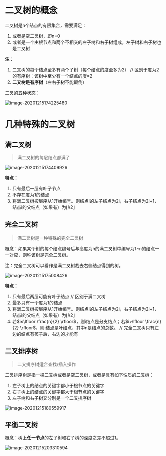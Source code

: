 # 二叉树的概念

二叉树是n个结点的有限集合，需要满足：

1.  或者是空二叉树，即n=0
2.  或者是一个由根节点和两个不相交的左子树和右子树组成，左子树和右子树也是二叉树

**注**：

1.  二叉树的每个结点至多有两个子树（每个结点的度至多为2） // 区别于度为2的有序树：该树中至少有一个结点的度=2
2.  **二叉树是有序树**（左右子树不能颠倒）



二叉的五种状态：

![image-20201215174225480](https://gitee.com/llillz/images/raw/master/image-20201215174225480.png)



# 几种特殊的二叉树

## 满二叉树

>   满二叉树的每层结点都满了

![image-20201215174409926](https://gitee.com/llillz/images/raw/master/image-20201215174409926.png)

**特点：**

1.  只有最后一层有叶子节点
2.  不存在度为1的结点
3.  将满二叉树按层序从1开始编号。则结点i的左子结点为2i，右子结点为2i+1，结点i的父结点（如果有）为$\lfloor i/2 \rfloor$



## 完全二叉树

>   满二叉树是一种特殊的完全二叉树

概念：如果某个树的每个结点编号后与高度为h的满二叉树中编号为1~n的结点一一对应，则称该树是完全二叉树。

注：完全二叉树可以看作是满二叉树裁去右侧结点得到的树。

![image-20201215175008426](https://gitee.com/llillz/images/raw/master/image-20201215175008426.png)

**特点：**

1.  只有最后两层可能有叶子结点 // 区别于满二叉树
2.  最多只有一个度为1的结点
3.  将满二叉树按层序从1开始编号。则结点i的左子结点为2i，右子结点为2i+1，结点i的父结点（如果有）为$\lfloor i/2 \rfloor$
4.  若$i≤\lfloor \frac{n}{2} \rfloor$，则i结点是分支结点；若$i>\lfloor \frac{n}{2} \rfloor$，则i结点是叶结点，其中n是结点的总数。 // 完全二叉树只有左边的结点有孩子后，右边的才能有



## 二叉排序树

>   二叉排序树适合查找/插入操作

二叉排序树是指一棵二叉树或者是空二叉树，或者是具有如下性质的二叉树：

1.  左子树上的结点的关键字都小于根节点的关键字
2.  右子树上的结点的关键字都大于根节点的关键字
3.  左子树和右子树又分别是一个二叉排序树

![image-20201215180559917](https://gitee.com/llillz/images/raw/master/image-20201215180559917.png)



## 平衡二叉树

概念：树上**任一节点**的左子树和右子树的深度之差不超过1。

![image-20201215203310594](https://gitee.com/llillz/images/raw/master/image-20201215203310594.png)

